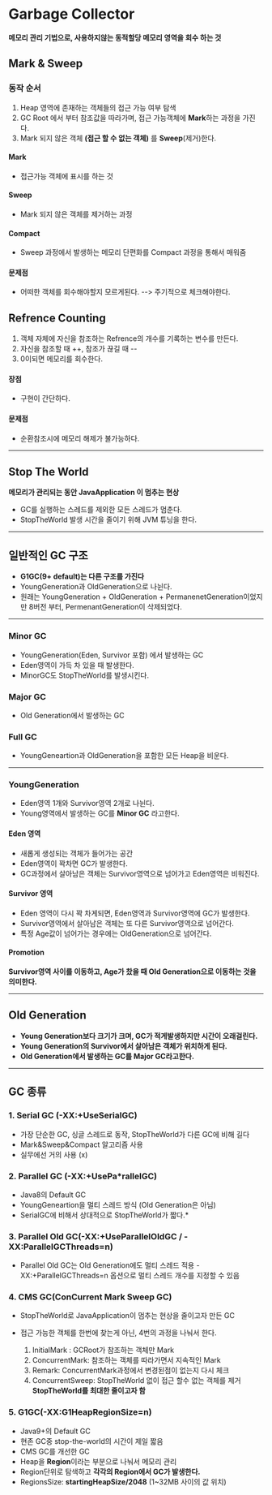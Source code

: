 # Garbage Collector
**메모리 관리 기법으로, 사용하지않는 동적할당 메모리 영역을 회수 하는 것**

## Mark & Sweep

### 동작 순서
1. Heap 영역에 존재하는 객체들의 접근 가능 여부 탐색
2. GC Root 에서 부터 참조값을 따라가며, 접근 가능객체에 **Mark**하는 과정을 가진다.
3. Mark 되지 않은 객체 **(접근 할 수 없는 객체)** 를 **Sweep**(제거)한다.

#### Mark 
- 접근가능 객체에 표시를 하는 것

#### Sweep
- Mark 되지 않은 객체를 제거하는 과정

#### Compact
- Sweep 과정에서 발생하는 메모리 단편화를 Compact 과정을 통해서 매워줌

#### 문제점
- 어떠한 객체를 회수해야할지 모르게된다. --> 주기적으로 체크해야한다.

## Refrence Counting
1. 객체 자체에 자신을 참조하는 Refrence의 개수를 기록하는 변수를 만든다.
2. 자신을 참조할 때 ++, 참조가 끊길 때 --
3. 0이되면 메모리를 회수한다.

#### 장점
-  구현이 간단하다.

#### 문제점
- 순환참조시에 메모리 해제가 불가능하다.

***
## Stop The World
**메모리가 관리되는 동안 JavaApplication 이 멈추는 현상**
- GC를 실행하는 스레드를 제외한 모든 스레드가 멈춘다.
- StopTheWorld 발생 시간을 줄이기 위해 JVM 튜닝을 한다.
***
## 일반적인 GC 구조
- **G1GC(9+ default)는 다른 구조를 가진다**
- YoungGeneration과 OldGeneration으로 나뉜다.
- 원래는 YoungGeneration + OldGeneration + PermanenetGeneration이었지만
  8버전 부터, PermenantGeneration이 삭제되었다.

***

### Minor GC
- YoungGeneration(Eden, Survivor 포함) 에서 발생하는 GC
- Eden영역이 가득 차 있을 때 발생한다.
- MinorGC도 StopTheWorld를 발생시킨다.
### Major GC
- Old Generation에서 발생하는 GC
### Full GC
- YoungGeneartion과 OldGeneration을 포함한 모든 Heap을 비운다.

***

### YoungGeneration
- Eden영역 1개와 Survivor영역 2개로 나뉜다.
- Young영역에서 발생하는 GC를 **Minor GC** 라고한다.

#### Eden 영역
- 새롭게 생성되는 객체가 들어가는 공간
- Eden영역이 꽉차면 GC가 발생한다.
- GC과정에서 살아남은 객체는 Survivor영역으로 넘어가고 Eden영역은 비워진다.

#### Survivor 영역
- Eden 영역이 다시 꽉 차게되면, Eden영역과 Survivor영역에 GC가 발생한다.
- Survivor영역에서 살아남은 객체는 또 다른 Survivor영역으로 넘어간다.
- 특정 Age값이 넘어가는 경우에는 OldGeneration으로 넘어간다.

#### Promotion
**Survivor영역 사이를 이동하고, Age가 찼을 때 Old Generation으로 이동하는 것을 의미한다.**

***

## Old Generation
- **Young Generation보다 크기가 크며, GC가 적게발생하지만 시간이 오래걸린다.**
- **Young Generation의 Survivor에서 살아남은 객체가 위치하게 된다.**
- **Old Generation에서 발생하는 GC를 **Major GC**라고한다.**

***

## GC 종류
### 1. Serial GC (-XX:+UseSerialGC)
- 가장 단순한 GC, 싱글 스레드로 동작, StopTheWorld가 다른 GC에 비해 길다
- Mark&Sweep&Compact 알고리즘 사용 
- 실무에선 거의 사용 (x)

### 2. Parallel GC (-XX:+UsePa*rallelGC)
- Java8의 Default GC
- YoungGeneartion을 멀티 스레드 방식 (Old Generation은 아님)
- SerialGC에 비해서 상대적으로 StopTheWorld가 짧다.*

### 3. Parallel Old GC(-XX:+UseParallelOldGC / -XX:ParallelGCThreads=n)
- Parallel Old GC는 Old Generation에도 멀티 스레드 적용
-XX:+ParallelGCThreads=n 옵션으로 멀티 스레드 개수를 지정할 수 있음

### 4. CMS GC(ConCurrent Mark Sweep GC)
- StopTheWorld로 JavaApplication이 멈추는 현상을 줄이고자 만든 GC
- 접근 가능한 객체를 한번에 찾는게 아닌, 4번의 과정을 나눠서 한다.
    
    1. InitialMark : GCRoot가 참조하는 객체만 Mark
    2. ConcurrentMark: 참조하는 객체를 따라가면서 지속적인 Mark
    3. Remark: ConcurrentMark과정에서 변경된점이 없는지 다시 체크
    4. ConcurrentSweep: StopTheWorld 없이 접근 할수 없는 객체를 제거
**StopTheWorld를 최대한 줄이고자 함**

### 5. G1GC(-XX:G1HeapRegionSize=n)
- Java9+의 Default GC
- 현존 GC중 stop-the-world의 시간이 제일 짧음
- CMS GC를 개선한 GC
- Heap을 **Region**이라는 부분으로 나눠서 메모리 관리
- Region단위로 탐색하고 **각각의 Region에서 GC가 발생한다.**
- RegionsSize: **startingHeapSize/2048** (1~32MB 사이의 값 위치)

